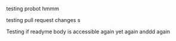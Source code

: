 testing probot hmmm

testing pull request changes
s


Testing if readyme body is accessible 
again
yet again
anddd again
